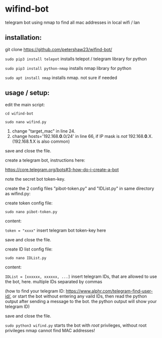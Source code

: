 # wifind-bot
telegram bot using nmap to find all mac addresses in local wifi / lan

## installation:

git clone https://github.com/petershaw23/wifind-bot/

`sudo pip3 install telepot` installs telepot / telegram library for python

`sudo pip3 install python-nmap` installs nmap library for python

`sudo apt install nmap` installs nmap. not sure if needed

## usage / setup:

edit the main script:

`cd wifind-bot`

`sudo nano wifind.py`


1. change "target_mac" in line 24.
2. change  hosts='192.168.**0**.0/24' in line 66, if IP mask is _not_ 192.168.**0**.X. (192.168.**1**.X is also common)

save and close the file.


create a telegram bot, instructions here:

https://core.telegram.org/bots#3-how-do-i-create-a-bot

note the secret bot token-key.

create the 2 config files "pibot-token.py" and "IDList.py" in same directory as wifind.py:



create token config file:

`sudo nano pibot-token.py`


content:

`token = "xxxx"` insert telegram bot token-key here

save and close the file.

create ID list config file:

`sudo nano IDList.py`

content:

`IDList = [xxxxxx, xxxxxx, ...]` insert telegram IDs, that are allowed to use the bot, here. multiple IDs separated by commas

(how to find your telegram ID: https://www.alphr.com/telegram-find-user-id/, or start the bot without entering any vaild IDs, then read the python output after sending a message to the bot. the python output will show your telegram ID)

save and close the file.



`sudo python3 wifind.py` starts the bot with _root_ privileges, without root privileges nmap cannot find MAC addresses!

